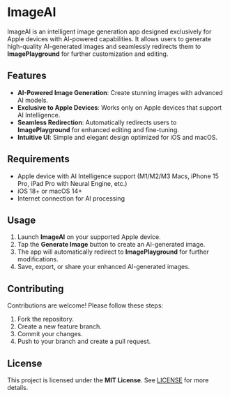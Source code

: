 # ImageAI

ImageAI is an intelligent image generation app designed exclusively for Apple devices with AI-powered capabilities. It allows users to generate high-quality AI-generated images and seamlessly redirects them to **ImagePlayground** for further customization and editing.

## Features
- **AI-Powered Image Generation**: Create stunning images with advanced AI models.
- **Exclusive to Apple Devices**: Works only on Apple devices that support AI Intelligence.
- **Seamless Redirection**: Automatically redirects users to **ImagePlayground** for enhanced editing and fine-tuning.
- **Intuitive UI**: Simple and elegant design optimized for iOS and macOS.

## Requirements
- Apple device with AI Intelligence support (M1/M2/M3 Macs, iPhone 15 Pro, iPad Pro with Neural Engine, etc.)
- iOS 18+ or macOS 14+
- Internet connection for AI processing
  
## Usage
1. Launch **ImageAI** on your supported Apple device.
2. Tap the **Generate Image** button to create an AI-generated image.
3. The app will automatically redirect to **ImagePlayground** for further modifications.
4. Save, export, or share your enhanced AI-generated images.

## Contributing
Contributions are welcome! Please follow these steps:
1. Fork the repository.
2. Create a new feature branch.
3. Commit your changes.
4. Push to your branch and create a pull request.

## License
This project is licensed under the **MIT License**. See [LICENSE](LICENSE) for more details.
